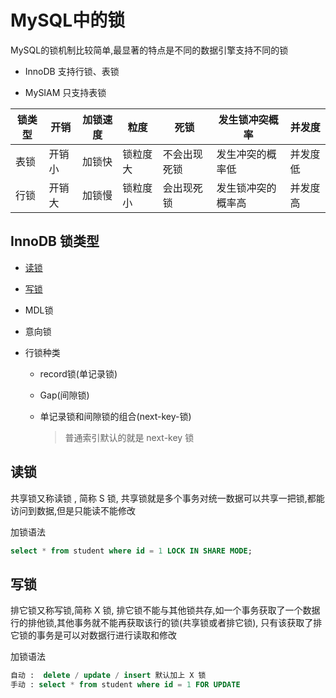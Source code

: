 # MySQL中的锁

MySQL的锁机制比较简单,最显著的特点是不同的数据引擎支持不同的锁

- InnoDB 支持行锁、表锁

- MySIAM 只支持表锁

| 锁类型 | 开销   | 加锁速度 | 粒度     | 死锁         | 发生锁冲突概率     | 并发度   |
| ------ | ------ | -------- | -------- | ------------ | ------------------ | -------- |
| 表锁   | 开销小 | 加锁快   | 锁粒度大 | 不会出现死锁 | 发生冲突的概率低   | 并发度低 |
| 行锁   | 开销大 | 加锁慢   | 锁粒度小 | 会出现死锁   | 发生锁冲突的概率高 | 并发度高 |

## InnoDB 锁类型

- [读锁](#读锁)

- [写锁](#写锁)

- MDL锁

- 意向锁

- 行锁种类

  - record锁(单记录锁)

  - Gap(间隙锁)

  - 单记录锁和间隙锁的组合(next-key-锁)

    > 普通索引默认的就是 next-key 锁

## 读锁

共享锁又称读锁 , 简称 S 锁, 共享锁就是多个事务对统一数据可以共享一把锁,都能访问到数据,但是只能读不能修改

加锁语法

```sql
select * from student where id = 1 LOCK IN SHARE MODE;
```

## 写锁

排它锁又称写锁,简称 X 锁, 排它锁不能与其他锁共存,如一个事务获取了一个数据行的排他锁,其他事务就不能再获取该行的锁(共享锁或者排它锁), 只有该获取了排它锁的事务是可以对数据行进行读取和修改

加锁语法

```SQL
自动 :  delete / update / insert 默认加上 X 锁
手动 : select * from student where id = 1 FOR UPDATE
```



